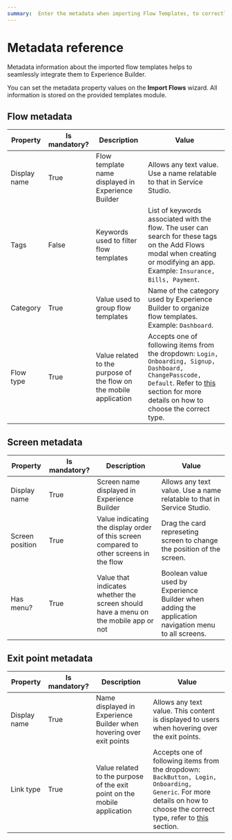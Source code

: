 ```yaml
---
summary:  Enter the metadata when importing Flow Templates, to correctly integrate them with Experience Builder and allow developers to use them during mobile applications creation.
---
```


# Metadata reference

Metadata information about the imported flow templates helps to seamlessly integrate them to Experience Builder.

You can set the metadata property values on the **Import Flows** wizard. All information is stored on the provided templates module. 

## Flow metadata

Property | Is mandatory? |  Description | Value
---|---|---|---
Display name | True | Flow template name displayed in Experience Builder | Allows any text value. Use a name relatable to that in Service Studio.
Tags | False | Keywords used to filter flow templates | List of keywords associated with the flow. The user can search for these tags on the Add Flows modal when creating or modifying an app. Example: `Insurance, Bills, Payment`.
Category | True | Value used to group flow templates | Name of the category used by Experience Builder to organize flow templates. Example: `Dashboard`.
Flow type | True | Value related to the purpose of the flow on the mobile application | Accepts one of following items from the dropdown: `Login, Onboarding, Signup, Dashboard, ChangePasscode, Default`. Refer to [this](faq-if.md#what-is-the-purpose-of-the-flow-type-property-which-one-should-i-choose) section for more details on how to choose the correct type.

## Screen metadata

Property | Is mandatory? | Description | Value
---|---|---|---
Display name | True | Screen name displayed in Experience Builder | Allows any text value. Use a name relatable to that in Service Studio.
Screen position | True | Value indicating the display order of this screen compared to other screens in the flow | Drag the card represeting screen to change the position of the screen.
Has menu? | True | Value that indicates whether the screen should have a menu on the mobile app or not| Boolean value used by Experience Builder when adding the application navigation menu to all screens.

## Exit point metadata

Property | Is mandatory? | Description | Value
---|---|---|---
Display name | True | Name displayed in Experience Builder when hovering over exit points | Allows any text value. This content is displayed to users when hovering over the exit points.
Link type | True | Value related to the purpose of the exit point on the mobile application | Accepts one of following items from the dropdown: `BackButton, Login, Onboarding, Generic`. For more details on how to choose the correct type, refer to [this](faq-if.md#what-is-the-purpose-of-the-exit) section.
